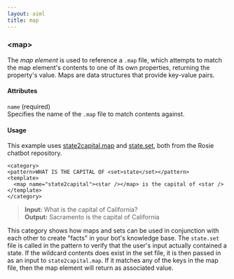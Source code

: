 ```yaml
---
layout: aiml
title: map
---
```


### &lt;map&gt;

The *map element* is used to reference a `.map` file, which attempts to match the map element's contents to one of its own properties, returning the property's value. Maps are data structures that provide key-value pairs.

#### Attributes

`name` (required)  
Specifies the name of the `.map` file to match contents against.

#### Usage

This example uses [state2capital.map](https://github.com/pandorabots/rosie/blob/master/lib/maps/state2capital.map) and [state.set](https://github.com/pandorabots/rosie/blob/master/lib/sets/state.set), both from the Rosie chatbot repository.

    <category>
    <pattern>WHAT IS THE CAPITAL OF <set>state</set></pattern>
    <template>
      <map name="state2capital"><star /></map> is the capital of <star />
    </template>
    </category>

>**Input:** What is the capital of California?  
**Output:** Sacramento is the capital of California

This category shows how maps and sets can be used in conjunction with each other to create "facts" in your bot's knowledge base. The `state.set` file is called in the pattern to verify that the user's input actually contained a state. If the wildcard contents does exist in the set file, it is then passed in as an input to `state2capital.map`. If it matches any of the keys in the map file, then the map element will return as associated value.
